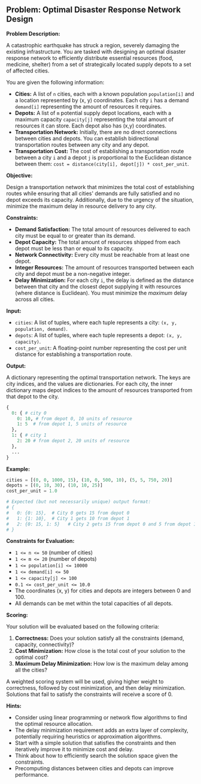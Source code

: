 ## Problem: Optimal Disaster Response Network Design

**Problem Description:**

A catastrophic earthquake has struck a region, severely damaging the existing infrastructure. You are tasked with designing an optimal disaster response network to efficiently distribute essential resources (food, medicine, shelter) from a set of strategically located supply depots to a set of affected cities.

You are given the following information:

*   **Cities:** A list of `n` cities, each with a known population `population[i]` and a location represented by (x, y) coordinates. Each city `i` has a demand `demand[i]` representing the amount of resources it requires.
*   **Depots:** A list of `m` potential supply depot locations, each with a maximum capacity `capacity[j]` representing the total amount of resources it can store. Each depot also has (x,y) coordinates.
*   **Transportation Network:** Initially, there are no direct connections between cities and depots. You can establish bidirectional transportation routes between any city and any depot.
*   **Transportation Cost:** The cost of establishing a transportation route between a city `i` and a depot `j` is proportional to the Euclidean distance between them: `cost = distance(city[i], depot[j]) * cost_per_unit`.

**Objective:**

Design a transportation network that minimizes the total cost of establishing routes while ensuring that all cities' demands are fully satisfied and no depot exceeds its capacity. Additionally, due to the urgency of the situation, minimize the maximum delay in resource delivery to any city.

**Constraints:**

*   **Demand Satisfaction:** The total amount of resources delivered to each city must be equal to or greater than its demand.
*   **Depot Capacity:** The total amount of resources shipped from each depot must be less than or equal to its capacity.
*   **Network Connectivity:** Every city must be reachable from at least one depot.
*   **Integer Resources:** The amount of resources transported between each city and depot must be a non-negative integer.
*   **Delay Minimization:** For each city `i`, the delay is defined as the distance between that city and the closest depot supplying it with resources (where distance is Euclidean). You must minimize the *maximum* delay across all cities.

**Input:**

*   `cities`: A list of tuples, where each tuple represents a city: `(x, y, population, demand)`.
*   `depots`: A list of tuples, where each tuple represents a depot: `(x, y, capacity)`.
*   `cost_per_unit`: A floating-point number representing the cost per unit distance for establishing a transportation route.

**Output:**

A dictionary representing the optimal transportation network. The keys are city indices, and the values are dictionaries. For each city, the inner dictionary maps depot indices to the amount of resources transported from that depot to the city.

```python
{
  0: { # city 0
    0: 10, # from depot 0, 10 units of resource
    1: 5  # from depot 1, 5 units of resource
  },
  1: { # city 1
    2: 20 # from depot 2, 20 units of resource
  },
  ...
}

```

**Example:**

```python
cities = [(0, 0, 1000, 15), (10, 0, 500, 10), (5, 5, 750, 20)]
depots = [(0, 10, 30), (10, 10, 25)]
cost_per_unit = 1.0

# Expected (but not necessarily unique) output format:
# {
#   0: {0: 15},  # City 0 gets 15 from depot 0
#   1: {1: 10},  # City 1 gets 10 from depot 1
#   2: {0: 15, 1: 5}   # City 2 gets 15 from depot 0 and 5 from depot 1
# }
```

**Constraints for Evaluation:**

*   `1 <= n <= 50` (number of cities)
*   `1 <= m <= 20` (number of depots)
*   `1 <= population[i] <= 10000`
*   `1 <= demand[i] <= 50`
*   `1 <= capacity[j] <= 100`
*   `0.1 <= cost_per_unit <= 10.0`
*   The coordinates (x, y) for cities and depots are integers between 0 and 100.
*   All demands can be met within the total capacities of all depots.

**Scoring:**

Your solution will be evaluated based on the following criteria:

1.  **Correctness:** Does your solution satisfy all the constraints (demand, capacity, connectivity)?
2.  **Cost Minimization:** How close is the total cost of your solution to the optimal cost?
3.  **Maximum Delay Minimization:** How low is the maximum delay among all the cities?

A weighted scoring system will be used, giving higher weight to correctness, followed by cost minimization, and then delay minimization. Solutions that fail to satisfy the constraints will receive a score of 0.

**Hints:**

*   Consider using linear programming or network flow algorithms to find the optimal resource allocation.
*   The delay minimization requirement adds an extra layer of complexity, potentially requiring heuristics or approximation algorithms.
*   Start with a simple solution that satisfies the constraints and then iteratively improve it to minimize cost and delay.
*   Think about how to efficiently search the solution space given the constraints.
*   Precomputing distances between cities and depots can improve performance.
